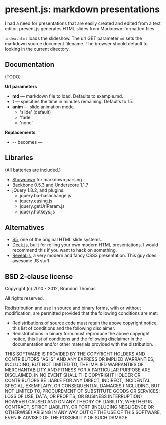 present.js: markdown presentations 
==================================
I had a need for presentations that are easily created and
edited from a text editor. present.js generates HTML slides
from Markdown-formatted files.

`index.html` loads the slideshow. The url GET parameter `md`
sets the markdown source document filename. The browser should 
default to looking in the current directory.

Documentation
-------------
(TODO)

**Url parameters**

* **md** &mdash; markdown file to load. Defaults to example.md.
* **t** &mdash; specifies the time in minutes remaining. 
	Defaults to 15.
* **anim** &mdash; slide animation mode. 
	* 'slide' (default)
	* 'fade'
	* 'none'

**Replacements**

* \-\- becomes &mdash;

Libraries
---------
(All batteries are included.)

* [Showdown](http://attacklab.net/showdown/) for markdown parsing
* Backbone 0.5.3 and Underscore 1.1.7
* jQuery 1.8.2, and plugins:
	* jquery.ba-hashchange.js
	* jquery.easing.js
	* jquery.getUrlParam.js
	* jquery.hotkeys.js

Alternatives
------------
* [S5](http://meyerweb.com/eric/tools/s5/), one of the original 
  HTML slide systems. 
* [Deck.js](http://imakewebthings.github.com/deck.js/), built 
  for rolling your own modern HTML presentations. I would 
  recommend this if you want to hack on something.
* [Reveal.js](http://lab.hakim.se/reveal-js/), a very modern 
  and fancy CSS3 presentation. This guy does awesome JS stuff.

BSD 2-clause license
--------------------
Copyright (c) 2010 - 2012, Brandon Thomas

All rights reserved.

Redistribution and use in source and binary forms, with or without modification, are permitted provided that the following conditions are met:

* Redistributions of source code must retain the above copyright notice, this list of conditions and the following disclaimer.
* Redistributions in binary form must reproduce the above copyright notice, this list of conditions and the following disclaimer in the documentation and/or other materials provided with the distribution.

THIS SOFTWARE IS PROVIDED BY THE COPYRIGHT HOLDERS AND CONTRIBUTORS "AS IS" AND ANY EXPRESS OR IMPLIED WARRANTIES, INCLUDING, BUT NOT LIMITED TO, THE IMPLIED WARRANTIES OF MERCHANTABILITY AND FITNESS FOR A PARTICULAR PURPOSE ARE DISCLAIMED. IN NO EVENT SHALL THE COPYRIGHT HOLDER OR CONTRIBUTORS BE LIABLE FOR ANY DIRECT, INDIRECT, INCIDENTAL, SPECIAL, EXEMPLARY, OR CONSEQUENTIAL DAMAGES (INCLUDING, BUT NOT LIMITED TO, PROCUREMENT OF SUBSTITUTE GOODS OR SERVICES; LOSS OF USE, DATA, OR PROFITS; OR BUSINESS INTERRUPTION) HOWEVER CAUSED AND ON ANY THEORY OF LIABILITY, WHETHER IN CONTRACT, STRICT LIABILITY, OR TORT (INCLUDING NEGLIGENCE OR OTHERWISE) ARISING IN ANY WAY OUT OF THE USE OF THIS SOFTWARE, EVEN IF ADVISED OF THE POSSIBILITY OF SUCH DAMAGE.


